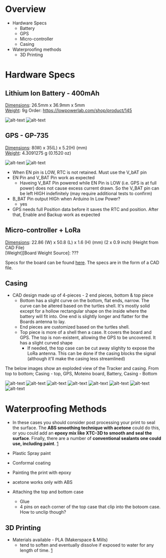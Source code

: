 # Overview
* Hardware Specs
	* Battery
	* GPS
	* Micro-controller
	* Casing
* Waterproofing methods
	* 3D Printing


# Hardware Specs
## Lithium Ion Battery - 400mAh

[Dimensions][Battery Dimensions Source]: 26.5mm x 36.9mm x 5mm  
[Weight][Battery Weight Source]: 9g
Order: https://lowpowerlab.com/shop/product/145

![alt-text][Battery Image]
![alt-text][Battery Specs]

## GPS - GP-735

[Dimensions][GPS Dimension Source]: 8(W) x 35(L) x 5.2(H) (mm)  
[Weight][GPS Weight Source]: 4.3091275 g (0.1520 oz)

![alt-text][GPS Image]
![alt-text][GPS Specs]

* When EN pin is LOW, RTC is not retained. Must use the V_bAT pin
* EN Pin and V_BAT Pin work as expected
	* Haveing V_BAT Pin powered while EN Pin is LOW (i.e. GPS is at full power) does not cause excess current drawn. So the V_BAT pin can be left HIGH indefinitely (may require additional tests to confirm)
* B_BAT Pin output HIGh when Arduino In Low Power?
	* yes
* GPS needs full Position data before it saves the RTC and position. After that, Enable and Backup work as expected

## Micro-controller + LoRa

[Dimensions][Board Dimension Source]: 22.86 (W) x 50.8 (L) x 1.6 (H) (mm) (2 x 0.9 inch) (Height from CAD File)  
[Weight][Board Weight Source]: ???

Specs for the board can be found [here][Board Specs]. The specs are in the form of a CAD file.


## Casing

* CAD design made up of 4-pieces - 2 end pieces, bottom & top piece
	* Bottom has a slight curve on the bottom, flat ends, narrow. The curve can be altered based on the turtles shell. It's mostly solid except for a hollow rectangular shape on the inside where the battery will fit into. One end is slightly longer and flatter for the Boards antenna to lay.
	* End pieces are customized based on the turtles shell. 
	* Top piece is more of a shell then a case. It covers the board and GPS. The top is non-existent, allowing the GPS to be uncovered. It has a slight curved shape 
		* If needed, the top case can be cut away slighlty to expose the LoRa antenna. This can be done if the casing blocks the signal (although it'll make the casing less streamlined) 


The below images show an exploded view of the Tracker and casing. From top to bottom; Casing - top, GPS, Moteino board, Battery, Casing - Bottom

![alt-text][View1]
![alt-text][View2]
![alt-text][View3]
![alt-text][View4]
![alt-text][View5]
![alt-text][View6]
![alt-text][View7]
![alt-text][View8]

# Waterproofing Methods

*  In these cases you should consider post processing your print to seal the surface. The **ABS smoothing technique with acetone** could do this, or you could add an **epoxy mix like XTC-3D to smooth and seal the surface**. Finally, there are a number of **conventional sealants one could use, including paint**. [1]

* Plastic Spray paint
* Conformal coating
* Painting the print with epoxy

* acetone works only with ABS


* Attaching the top and bottom case
	* Glue
	* 4 pins on each corner of the top case that clip into the botoom case. How to unclip though?

## 3D Printing

* Materials available - PLA (Makerspace & Mills)
	* tend to soften and eventually dissolve if exposed to water for any length of time. [1]



[Battery Dimensions Source]: https://www.sparkfun.com/products/13851
[Battery Weight Source]: https://www.canadarobotix.com/products/940?variant=14423573397553
[Battery Image]: https://i.ibb.co/bWXy8mQ/Battery-Image.jpg
[Battery Specs]: https://i.ibb.co/8M1JmK7/Battery-Specs.png

[GPS Dimension Source]: https://www.sparkfun.com/products/13670
[GPS Weight Source]: https://www.amazon.com/GPS-Modules-Receiver-Channel-GPS-13670/dp/B07QC5HL1D
[GPS Image]: https://i.ibb.co/TtLrFxD/GPS-Image.png
[GPS Specs]: https://i.ibb.co/7NC8dyF/GPS-Dimensions.png


[Board Dimension Source]: https://lowpowerlab.com/shop/product/145
[Board Image]: https://i.ibb.co/sg7LxYL/Moteino-Board-with-Trace-Antenna.png
[Board Specs]: https://lowpowerlab.com/guide/moteino/design-files/


[View1]:https://i.ibb.co/RcnK4N8/View1.png
[View2]:https://i.ibb.co/mXG7mpS/View2.png
[View3]:https://i.ibb.co/89PmXMY/View3.png
[View4]:https://i.ibb.co/mBGmSBq/View4.png
[View5]:https://i.ibb.co/8xTZkHZ/View5.png
[View6]:https://i.ibb.co/10kK3cs/View6.png
[View7]:https://i.ibb.co/5s4s3Yg/View7.png
[View8]:https://i.ibb.co/RBQY0Yx/View8.png


[Vapor Polishing ABS 3D Printer Filament]: https://www.matterhackers.com/articles/how-to-vapor-polishing
[Mouldable Glue]: https://sugru.com/about


[1]: https://www.fabbaloo.com/blog/2017/10/19/waterproofing-your-3d-prints